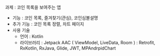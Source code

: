 과제 : 코인 목록을 보여주는 앱
- 기능 : 코인 목록, 즐겨찾기(관심), 코인심볼설명
- 추가 기능 : 코인 목록 정렬, 차트 페이지
- 사용 기술
  - 언어 : Kotlin
  - 라이브러리
    : Jetpack AAC ( ViewModel, LiveData, Room )
    : Retrofit, RxKotlin, RxJava, Glide, JWT, MPAndrpidChart
